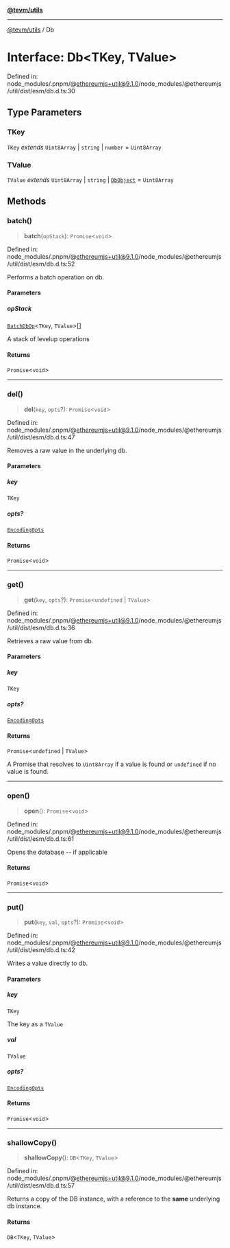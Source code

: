 [**@tevm/utils**](../README.md)

***

[@tevm/utils](../globals.md) / Db

# Interface: Db\<TKey, TValue\>

Defined in: node\_modules/.pnpm/@ethereumjs+util@9.1.0/node\_modules/@ethereumjs/util/dist/esm/db.d.ts:30

## Type Parameters

### TKey

`TKey` *extends* `Uint8Array` \| `string` \| `number` = `Uint8Array`

### TValue

`TValue` *extends* `Uint8Array` \| `string` \| [`DbObject`](../type-aliases/DbObject.md) = `Uint8Array`

## Methods

### batch()

> **batch**(`opStack`): `Promise`\<`void`\>

Defined in: node\_modules/.pnpm/@ethereumjs+util@9.1.0/node\_modules/@ethereumjs/util/dist/esm/db.d.ts:52

Performs a batch operation on db.

#### Parameters

##### opStack

[`BatchDbOp`](../type-aliases/BatchDbOp.md)\<`TKey`, `TValue`\>[]

A stack of levelup operations

#### Returns

`Promise`\<`void`\>

***

### del()

> **del**(`key`, `opts`?): `Promise`\<`void`\>

Defined in: node\_modules/.pnpm/@ethereumjs+util@9.1.0/node\_modules/@ethereumjs/util/dist/esm/db.d.ts:47

Removes a raw value in the underlying db.

#### Parameters

##### key

`TKey`

##### opts?

[`EncodingOpts`](../type-aliases/EncodingOpts.md)

#### Returns

`Promise`\<`void`\>

***

### get()

> **get**(`key`, `opts`?): `Promise`\<`undefined` \| `TValue`\>

Defined in: node\_modules/.pnpm/@ethereumjs+util@9.1.0/node\_modules/@ethereumjs/util/dist/esm/db.d.ts:36

Retrieves a raw value from db.

#### Parameters

##### key

`TKey`

##### opts?

[`EncodingOpts`](../type-aliases/EncodingOpts.md)

#### Returns

`Promise`\<`undefined` \| `TValue`\>

A Promise that resolves to `Uint8Array` if a value is found or `undefined` if no value is found.

***

### open()

> **open**(): `Promise`\<`void`\>

Defined in: node\_modules/.pnpm/@ethereumjs+util@9.1.0/node\_modules/@ethereumjs/util/dist/esm/db.d.ts:61

Opens the database -- if applicable

#### Returns

`Promise`\<`void`\>

***

### put()

> **put**(`key`, `val`, `opts`?): `Promise`\<`void`\>

Defined in: node\_modules/.pnpm/@ethereumjs+util@9.1.0/node\_modules/@ethereumjs/util/dist/esm/db.d.ts:42

Writes a value directly to db.

#### Parameters

##### key

`TKey`

The key as a `TValue`

##### val

`TValue`

##### opts?

[`EncodingOpts`](../type-aliases/EncodingOpts.md)

#### Returns

`Promise`\<`void`\>

***

### shallowCopy()

> **shallowCopy**(): `DB`\<`TKey`, `TValue`\>

Defined in: node\_modules/.pnpm/@ethereumjs+util@9.1.0/node\_modules/@ethereumjs/util/dist/esm/db.d.ts:57

Returns a copy of the DB instance, with a reference
to the **same** underlying db instance.

#### Returns

`DB`\<`TKey`, `TValue`\>
